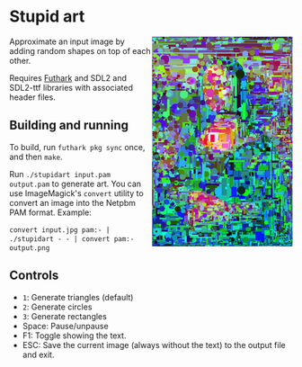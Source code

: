 # Stupid art

<img src="example-output-small.png" width="250" align="right">

Approximate an input image by adding random shapes on top of each other.

Requires [Futhark](http://futhark-lang.org) and SDL2 and SDL2-ttf
libraries with associated header files.

## Building and running

To build, run `futhark pkg sync` once, and then `make`.

Run `./stupidart input.pam output.pam` to generate art.  You can use
ImageMagick's `convert` utility to convert an image into the Netpbm PAM
format.  Example:

```
convert input.jpg pam:- | ./stupidart - - | convert pam:- output.png
```

## Controls

  - `1`: Generate triangles (default)
  - `2`: Generate circles
  - `3`: Generate rectangles
  - Space: Pause/unpause
  - F1: Toggle showing the text.
  - ESC: Save the current image (always without the text) to the output
    file and exit.
